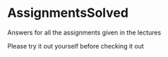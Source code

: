 # AssignmentsSolved
Answers for all the assignments given in the lectures

Please try it out yourself before checking it out
